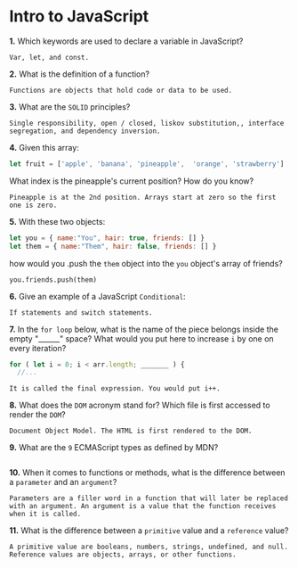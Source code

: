 # Intro to JavaScript

**1.** Which keywords are used to declare a variable in JavaScript?
<!-- enter you answer in the space below -->
```
Var, let, and const.
```
**2.** What is the definition of a function?
<!-- enter you answer in the space below -->
```
Functions are objects that hold code or data to be used.
```
**3.** What are the `SOLID` principles?
<!-- enter you answer in the space below -->
```
Single responsibility, open / closed, liskov substitution,, interface segregation, and dependency inversion.
```
**4.** Given this array: 
```js
let fruit = ['apple', 'banana', 'pineapple',  'orange', 'strawberry']
``` 
What index is the pineapple's current position? How do you know?
<!-- enter you answer in the space below -->
```
Pineapple is at the 2nd position. Arrays start at zero so the first one is zero.
```
**5.** With these two objects: 
```js
let you = { name:"You", hair: true, friends: [] }
let them = { name:"Them", hair: false, friends: [] }
```
how would you .push the `them` object into the `you` object's array of friends?
<!-- enter you answer in the space below -->
```
you.friends.push(them)
```

**6.** Give an example of a JavaScript `Conditional`:
<!-- enter you answer in the space below -->
```
If statements and switch statements.
```
**7.** In the `for loop` below, what is the name of the piece belongs inside the empty "______" space? What would you put here to increase `i` by one on every iteration?
```js
for ( let i = 0; i < arr.length; _______ ) {
  //...
```
<!-- enter you answer in the space below -->
```
It is called the final expression. You would put i++.
```
**8.** What does the `DOM` acronym stand for? Which file is first accessed to render the `DOM`?
<!-- enter you answer in the space below -->
```
Document Object Model. The HTML is first rendered to the DOM.
```

**9.** What are the `9` ECMAScript types as defined by MDN?
<!-- enter you answer in the space below -->
```

```
**10.** When it comes to functions or methods, what is the difference between a `parameter` and an `argument`?
<!-- enter you answer in the space below -->
```
Parameters are a filler word in a function that will later be replaced with an argument. An argument is a value that the function receives when it is called.
```
**11.** What is the difference between a `primitive` value and a `reference` value?
<!-- enter you answer in the space below -->
```
A primitive value are booleans, numbers, strings, undefined, and null. Reference values are objects, arrays, or other functions.
```
